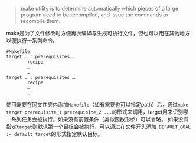 > make utility is to determine automatically which pieces of a large program need to be recompiled, and issue the commands to recompile them.

make是为了文件修改时方便再次编译与生成可执行文件，但也可以用在其他地方以便执行一系列命令。

```make
#Makefile
target … : prerequisites …
        recipe
        …
        …
target … : prerequisites …
        recipe
        …
        …
```
使用需要在同文件夹内添加```Makefile```（如有需要也可以指定path）后，通过```make target prerequisite_1 prerequisite_2 ...```的形式来调用，target用来识别哪一系列任务会被执行，如果没有前置条件（类似函数形参）可以省略。
如果没有指定```target```则默认第一个目标会被执行，可以通过在文件开头添加```.DEFAULT_GOAL := default_target```的形式指定默认目标。
